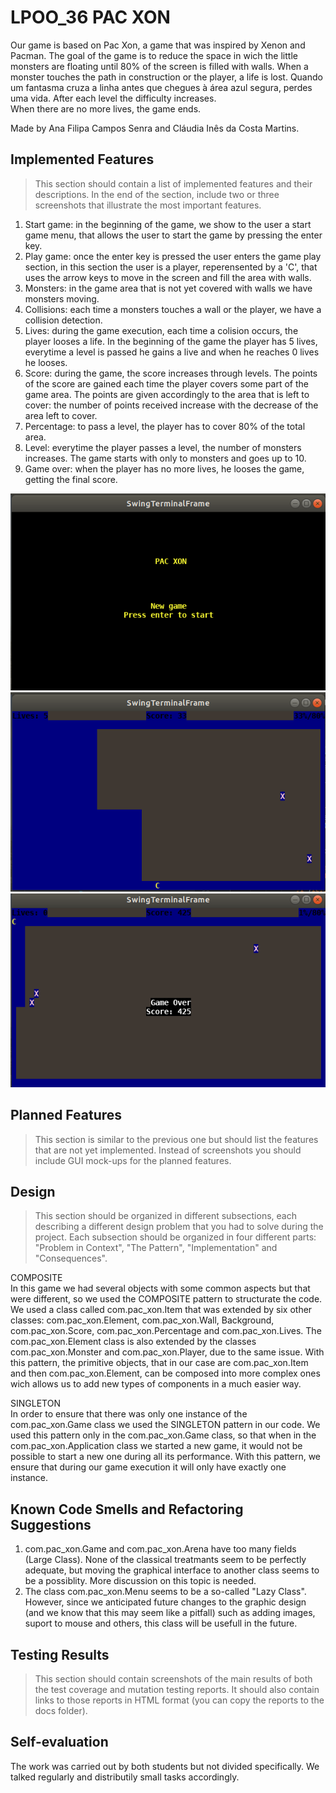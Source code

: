 ﻿# LPOO_36 PAC XON

 Our game is based on Pac Xon, a game that was inspired by Xenon and Pacman. The goal of the game is to reduce the space in wich the little monsters are floating until 80% of the screen is filled with walls. 
 When a monster touches the path in construction or the player, a life is lost. Quando um fantasma cruza a linha antes que chegues à área azul segura, perdes uma vida. After each level the difficulty increases.   
 When there are no more lives, the game ends.

 Made by Ana Filipa Campos Senra and Cláudia Inês da Costa Martins.

## Implemented Features

> This section should contain a list of implemented features and their descriptions. In the end of the section, include two or three screenshots that illustrate the most important features.

 1. Start game: in the beginning of the game, we show to the user a start game menu, that allows the user to start the game by pressing the enter key.  
 2. Play game: once the enter key is pressed the user enters the game play section, in this section the user is a player, reperensented by a 'C', that uses the arrow keys to move in the screen and fill the area with walls.
 3. Monsters: in the game area that is not yet covered with walls we have monsters moving.   
 4. Collisions: each time a monsters touches a wall or the player, we have a collision detection.  
 5. Lives: during the game execution, each time a colision occurs, the player looses a life. In the beginning of the game the player has 5 lives, everytime a level is passed he gains a live and when he reaches 0 lives he looses.
 6. Score: during the game, the score increases through levels. The points of the score are gained each time the player covers some part of the game area. The points are given accordingly to the area that is left to cover: the number of points received increase with the decrease of the area left to cover.   
 7. Percentage: to pass a level, the player has to cover 80% of the total area.  
 8. Level: everytime the player passes a level, the number of monsters increases. The game starts with only to monsters and goes up to 10.   
 9. Game over: when the player has no more lives, he looses the game, getting the final score.   
 
 ![Begin](images/start.png)  
 ![Game](images/finishedPath.png)  
 ![GAMEOVER](images/gameOver.png)  

## Planned Features

> This section is similar to the previous one but should list the features that are not yet implemented. Instead of screenshots you should include GUI mock-ups for the planned features.

## Design
> This section should be organized in different subsections, each describing a different design problem that you had to solve during the project. Each subsection should be organized in four different parts: "Problem in Context", "The Pattern", "Implementation" and "Consequences".

COMPOSITE    
  In this game we had several objects with some common aspects but that were different, so we used the COMPOSITE pattern to structurate the code.
  We used a class called com.pac_xon.Item that was extended by six other classes: com.pac_xon.Element, com.pac_xon.Wall, Background, com.pac_xon.Score, com.pac_xon.Percentage and com.pac_xon.Lives. The com.pac_xon.Element class is also extended by the classes com.pac_xon.Monster and com.pac_xon.Player, due to the same issue.
  With this pattern, the primitive objects, that in our case are com.pac_xon.Item and then com.pac_xon.Element, can be composed into more complex ones wich allows us to add new types of components in a much easier way.
  
SINGLETON   
 In order to ensure that there was only one instance of the com.pac_xon.Game class we used the SINGLETON pattern in our code.
 We used this pattern only in the com.pac_xon.Game class, so that when in the com.pac_xon.Application class we started a new game, it would not be possible to start a new one during all its performance.
 With this pattern, we ensure that during our game execution it will only have exactly one instance. 

## Known Code Smells and Refactoring Suggestions

1. com.pac_xon.Game and com.pac_xon.Arena have too many fields (Large Class). None of the classical treatmants seem to be perfectly adequate, but moving the graphical interface to another class seems to be a possiblity. More discussion on this topic is needed.
2. The class com.pac_xon.Menu seems to be a so-called "Lazy Class". However, since we anticipated future changes to the graphic design (and we know that this may seem like a pitfall) such as adding images, suport to mouse and others, this class will be usefull in the future.

## Testing Results

> This section should contain screenshots of the main results of both the test coverage and mutation testing reports. It should also contain links to those reports in HTML format (you can copy the reports to the docs folder).

## Self-evaluation
The work was carried out by both students but not divided specifically. We talked regularly and distributily small tasks accordingly. 
